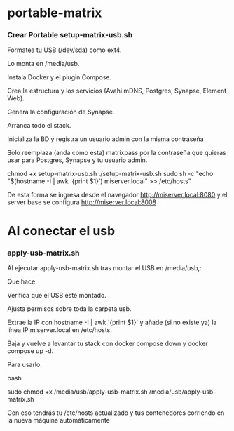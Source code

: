 # portable-matrix
### Crear Portable setup-matrix-usb.sh
Formatea tu USB (/dev/sda) como ext4.

Lo monta en /media/usb.

Instala Docker y el plugin Compose.

Crea la estructura y los servicios (Avahi mDNS, Postgres, Synapse, Element Web).

Genera la configuración de Synapse.

Arranca todo el stack.

Inicializa la BD y registra un usuario admin con la misma contraseña

Solo reemplaza (anda como esta) matrixpass por la contraseña que quieras usar para Postgres, Synapse y tu usuario admin.

chmod +x setup-matrix-usb.sh
./setup-matrix-usb.sh
sudo sh -c "echo \"$(hostname -I | awk '{print \$1}') miserver.local\" >> /etc/hosts"

De esta forma se ingresa desde el navegador 
http://miserver.local:8080
y el server base se configura http://miserver.local:8008





# Al conectar el usb
### apply-usb-matrix.sh

Al ejecutar apply-usb-matrix.sh tras montar el USB en /media/usb,:

Que hace: 

Verifica que el USB esté montado.

Ajusta permisos sobre toda la carpeta usb.

Extrae la IP con hostname -I | awk '{print $1}' y añade (si no existe ya) la línea IP miserver.local en /etc/hosts.

Baja y vuelve a levantar tu stack con docker compose down y docker compose up -d.

Para usarlo:

bash

sudo chmod +x /media/usb/apply-usb-matrix.sh
/media/usb/apply-usb-matrix.sh

Con eso tendrás tu /etc/hosts actualizado y tus contenedores corriendo en la nueva máquina automáticamente
